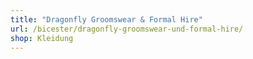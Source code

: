 ```yaml
---
title: "Dragonfly Groomswear & Formal Hire"
url: /bicester/dragonfly-groomswear-und-formal-hire/
shop: Kleidung
---
```

